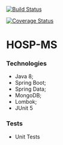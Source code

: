 [![Build Status](https://travis-ci.org/backend-services/hosp-ms.svg?branch=develop)](https://travis-ci.org/backend-services/hosp-ms)

[![Coverage Status](https://coveralls.io/repos/github/backend-services/hosp-ms/badge.svg?branch=master)](https://coveralls.io/github/backend-services/hosp-ms?branch=master)

# HOSP-MS

### Technologies
- Java 8;
- Spring Boot;
- Spring Data;
- MongoDB;
- Lombok;
- JUnit 5


### Tests
- Unit Tests